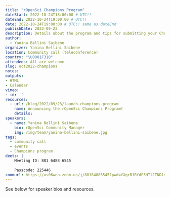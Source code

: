 ```yaml
---
title: "rOpenSci Champions Program"
dateStart: 2022-10-24T18:00:00 # UTC!!
dateEnd: 2022-10-24T19:00:00 # UTC!!
date: 2022-10-24T19:00:00 # UTC!! same as dateEnd
publishDate: 2022-09-23
description: Details about the program and tips for submitting your Champions Program application
author:
  - Yanina Bellini Saibene
organizer: Yanina Bellini Saibene
location: Community call (teleconference)
country: "\U0001F310"
attendees: All are welcome
slug: oct2022-champions
notes: 
outputs:
- HTML
- Calendar 
vimeo:
- id: ''
resources:
  - url: /blog/2022/09/23/launch-champions-program
    name: Announcing the rOpenSci Champions Program! 
    details: 
speakers:  
  - name: Yanina Bellini Saibene
    bio: rOpenSci Community Manager
    img: /img/team/yanina-bellini-saibene.jpg
tags:
  - community call
  - events
  - Champions program
deets: |
    Meeting ID: 881 6488 6545
    
    Passcode: 225446
zoomurl: https://us06web.zoom.us/j/88164886545?pwd=YXgrR1RYdE5HTlJTNDlmVDdPeThnUT09
---
```


See below for speaker bios and resources.

